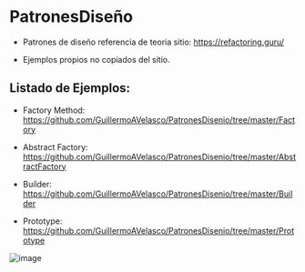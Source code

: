 # PatronesDiseño

- Patrones de diseño referencia de teoria sitio: https://refactoring.guru/

- Ejemplos propios no copiados del sitio.

## Listado de Ejemplos:

* Factory Method:   https://github.com/GuillermoAVelasco/PatronesDisenio/tree/master/Factory

* Abstract Factory: https://github.com/GuillermoAVelasco/PatronesDisenio/tree/master/AbstractFactory

* Builder:          https://github.com/GuillermoAVelasco/PatronesDisenio/tree/master/Builder

* Prototype: https://github.com/GuillermoAVelasco/PatronesDisenio/tree/master/Prototype

![image](https://user-images.githubusercontent.com/85454984/218482550-1413c44f-d110-4d59-a780-a16c0b437bd3.png)

